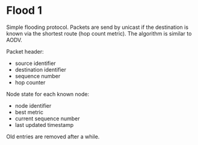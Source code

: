 # Flood 1

Simple flooding protocol. Packets are send by unicast if the destination is known via the shortest route (hop count metric). The algorithm is similar to AODV.

Packet header:
* source identifier
* destination identifier
* sequence number
* hop counter

Node state for each known node:
* node identifier
* best metric
* current sequence number
* last updated timestamp

Old entries are removed after a while.
